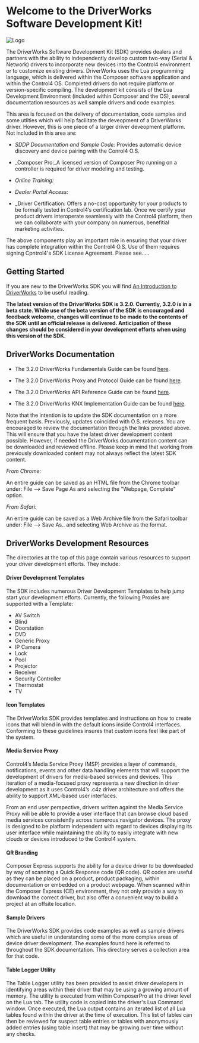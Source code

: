 # **Welcome to the DriverWorks Software Development Kit!**

![Logo][logo]

The DriverWorks Software Development Kit (SDK) provides dealers and partners with the ability to independently develop custom two-way (Serial & Network) drivers to incorporate new devices into the Control4 environment or to customize existing drivers. DriverWorks uses the Lua programming language, which is delivered within the Composer software application and within the Control4 OS. Completed drivers do not require platform or version-specific compiling. The development kit consists of the Lua Development Environment (included within Composer and the OS), several documentation resources as well sample drivers and code examples.

This area is focused on the delivery of documentation, code samples and some utlities which will help facilitate the deveopment of a DriverWorks driver. However, this is one piece of a larger driver deveopment platform. Not included in this area are:

- _SDDP Documentation and Sample Code:_ Provides automatic device discovery and device pairing with the Conrol4 O.S.

- _Composer Pro:_A licensed version of Composer Pro running on a controller is required for driver modeling and testing.
 
- _Online Training:_

- _Dealer Portal Access:_

- _Driver Certification: Offers a no-cost opportunity for your products to be formally tested in Control4’s certification lab. Once we certify your product drivers interoperate seamlessly with the Control4 platform, then we can collaborate with your company on numerous, benefitial marketing activities.

The above components play an important role in ensuring that your driver has complete integration within the Control4 O.S. Use of them requires signing Cpntrol4's SDK License Agreement. Please see.....


## Getting Started

If you are new to the DriverWorks SDK you will find [An Introduction to DriverWorks][1] to be useful reading.

**The latest version of the DriverWorks SDK is 3.2.0. Currently, 3.2.0 is in a beta state. While use of the beta version of the SDK is encouraged and feedback welcome, changes will continue to be made to the contents of the SDK until an official release is delivered. Anticipation of these changes should be considered in your development efforts when using this version of the SDK.**


## DriverWorks Documentation

- The 3.2.0 DriverWorks Fundamentals Guide can be found [here][2].

- The 3.2.0 DriverWorks Proxy and Protocol Guide can be found [here][3].

- The 3.2.0 DriverWorks API Reference Guide can be found [here][4].

- The 3.2.0 DriverWorks KNX Implementation Guide can be found [here][5].

Note that the intention is to update the SDK documentation on a more frequent basis. Previously, updates coincided with O.S. releases. You are encouraged to review the documentation through the links provided above. This will ensure that you have the latest driver development content possible. However, if needed the DriverWorks documentation content can be downloaded and reviewed offline. Please keep in mind that working from previously downloaded content may not always reflect the latest SDK content.

_From Chrome:_

An entire guide can be saved as an HTML file from the Chrome toolbar under: File --> Save Page As and selecting the "Webpage, Complete" option.


_From Safari:_

An entire guide can be saved as a Web Archive file from the Safari toolbar under: File --> Save As.. and selecting Web Archive as the format.


## DriverWorks Development Resources

The directories at the top of this page contain various resources to support your driver development efforts. They include:

#### Driver Development Templates
The SDK includes numerous Driver Development Templates to help jump start your development efforts. Currently, the following Proxies are supported with a Template:

- AV Switch
- Blind
- Doorstation
- DVD
- Generic Proxy
- IP Camera
- Lock
- Pool
- Projector
- Receiver
- Security Controller
- Thermostat
- TV

#### Icon Templates

The DriverWorks SDK provides templates and instructions on how to create icons that will blend in with the default icons inside Control4 interfaces. Conforming to these guidelines insures that custom icons feel like part of the system. 

#### Media Service Proxy

Control4’s Media Service Proxy (MSP) provides a layer of commands, notifications, events and other data handling elements that will support the development of drivers for media-based services and devices. This iteration of a media-focused proxy represents a new direction in driver development as it uses Control4’s .c4z driver architecture and offers the ability to support XML-based user interfaces.

From an end user perspective, drivers written against the Media Service Proxy will be able to provide a user interface that can browse cloud based media services consistently across numerous navigator devices. The proxy is designed to be platform independent with regard to devices displaying its user interface while maintaining the ability to easily integrate with new clouds or devices introduced to the Control4 system.


#### QR Branding

Composer Express supports the ability for a device driver to be downloaded by way of scanning a Quick Response code (QR code). QR codes are useful as they can be placed on a product, product packaging, within documentation or embedded on a product webpage.  When scanned within the Composer Express (CE) environment, they not only provide a way to download the correct driver, but also offer a convenient way to build a project at an offsite location.


#### Sample Drivers

The DriverWorks SDK provides code examples as well as sample drivers which are useful in understanding some of the more complex areas of device driver development. The examples found here is referred to throughout the SDK documentation. This directory serves a collection area for that code. 

#### Table Logger Utility

The Table Logger utility has been provided to assist driver developers in identifying areas within their driver that may be using a growing amount of memory. The utility is executed from within ComposerPro at the driver level on the Lua tab. The utility code is copied into the driver's Lua Command window. Once executed, the Lua output contains an iterated list of all Lua tables found within the driver at the time of execution. This list of tables can then be reviewed for suspect table entries or tables with anonymously added entries (using table.insert) that may be growing over time without any checks.

[1]:	https://control4.github.io/docs-driverworks-introduction/#introduction
[2]:	https://control4.github.io/docs-driverworks-fundamentals/#introduction
[3]:	https://control4.github.io/docs-driverworks-proxyprotocol/#introduction
[4]:	https://control4.github.io/docs-driverworks-api/#introduction
[5]:  https://control4.github.io/docs-driverworks-knx/#knx-and-control4
[logo]: https://github.com/control4/docs-driverworks/blob/media/images/logo.png?raw=true
